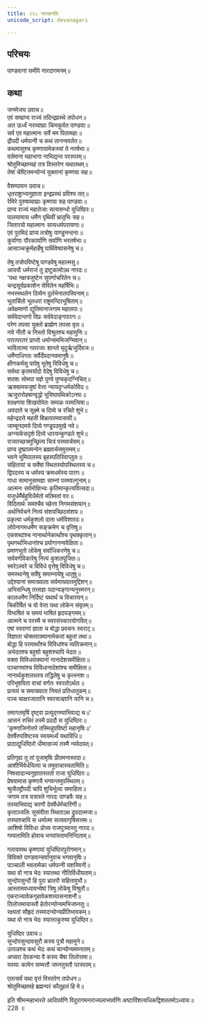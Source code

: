 ```yaml
---
title: २२८ नारदागतिः
unicode_script: devanagari

---
```

## परिचयः

पाण्डवानां समीपे नारदागमनम्॥  

## कथा

जनमेजय उवाच॥  
एवं सम्प्राप्य राज्यं तदिन्द्रप्रस्थे तपोधन॥  
अत ऊर्ध्वं नरव्याघ्राः किमकुर्वत पाण्डवाः॥  
सर्व एव महात्मानः सर्वे मम पितामहाः॥  
द्रौपदी धर्मपत्नी च कथं तानन्ववर्तत॥  
कथमासुश्च कृष्णायामेकस्यां ते नरर्षभाः॥  
वर्तमाना महाभागा नाभिद्यन्त परस्परम्॥  
श्रोतुमिच्छाम्यहं तत्र विस्तरेण यथातथम्॥  
तेषां चेष्टितमन्योन्यं युक्तानां कृष्णया सह॥  

वैशम्पायन उवाच॥  
धृतराष्ट्राभ्यनुज्ञाता इन्द्रप्रस्थं प्रविश्य तत्॥  
रेमिरे पुरुषव्याघ्राः कृष्णया सह पाण्डवाः॥  
प्राप्य राज्यं महातेजाः सत्यसन्धो युधिष्ठिरः॥  
पालयामास धर्मेण पृथिवीं भ्रातृभिः सह॥  
जितारयो महात्मानः सत्यधर्मपरायणाः॥  
एवं पुरमिदं प्राप्य तत्रोषुः पाण्डुनन्दनाः॥  
कुर्वाणाः पौरकार्याणि सर्वाणि भरतर्षभाः॥  
आसाञ्चक्रुर्महार्हेषु पार्थिवेष्वासनेषु च॥  

तेषु तत्रोपविष्टेषु पाण्डवेषु महात्मसु॥  
आययौ धर्मराजं तु द्रष्टुकामोऽथ नारदः॥  
'पथा नक्षत्रजुष्टेन सुपर्णाचरितेन च॥  
चन्द्रसूर्यप्रकाशेन सेवितेन महर्षिभिः॥  
नभस्स्थलेन दिव्येन दुर्लभेनातपस्विनाम्॥  
भूतार्चितो भूतधरां राष्ट्रमन्दिरभूषिताम्॥  
अवेक्षमाणो द्युतिमानाजगाम महातपाः॥  
सर्ववेदान्तगो विप्रः सर्ववेदाङ्गपारगः॥  
परेण तपसा युक्तो ब्राह्मेण तपसा वृतः॥  
नये नीतौ च निस्तो विश्रुतश्च महामुनिः॥  
परात्परतरं प्राप्तो धर्मान्समभिजग्मिवान्॥  
भावितात्मा गतरजाः शान्तो मृदुर्ऋजुर्दिवजः॥  
धर्मेणाधिगतः सर्वैर्देवदानवमानुषैः॥  
क्षीणकर्मसु पापेषु भूतेषु विविधेषु च॥  
सर्वथा कृतमर्यादो वेदेषु विविधेषु च॥  
शतशः सोमपा यज्ञे पुण्ये पुण्यकृदग्निचित्॥  
ऋक्सामयजुषां वेत्ता न्यायदृग्धर्मकोविदः॥  
ऋजुरारोहबान्वृद्धो भूयिष्ठपथिकोऽनघः॥  
श्लक्ष्णया शिखयोपेतः सम्पन्नः परमत्विषा॥  
अवदाते च सूक्ष्मे च दिव्ये च रचिते शुभे॥  
महेन्द्रदत्ते महती बिभ्रत्परमवाससी॥  
जाम्बूनदमये दिव्ये गण्डूपदमुखे नवे॥  
अग्न्यर्कसदृशे दिव्ये धारयन्कुण्डले शुभे॥  
राजतच्छत्रमुच्छ्रित्य चित्रं परमवर्चसम्॥  
प्राप्य दुष्प्रापमन्येन ब्रह्मवर्चसमुत्तमम्॥  
भवने भूमिपालस्य बृहस्पतिरिवाप्लुतः॥  
संहितायां च सर्वेषां स्थितस्योपस्थितस्य च॥  
द्विपदस्य च धर्मस्य क्रमधर्मस्य पारगः॥  
गाधा सामानुसामज्ञः साम्नां परमवल्गुनाम्॥  
आत्मनः सर्वमोक्षिभ्यः कृतिमान्कृत्यवित्सदा॥  
यजुर्धर्मैर्बहुविधैर्मतो मतिमतां वरः॥  
विदितार्थः समश्चैव च्छेत्ता निगमसंशयान्॥  
अर्थनिर्वचने नित्यं संशयच्छिदसंशयः॥  
प्रकृत्या धर्मकुशलो दाता धर्मविशारदः॥  
लोपेनागमधर्मेण सङ्क्रमेण च वृत्तिषु॥  
एकशब्दांश्च नानार्थानेकार्थांश्च पृथक्कृतान्॥  
पृथगर्थाभिधानांश्च प्रयोगानन्ववेक्षिता॥  
प्रमाणभूतो लोकेषु सर्वाधिकरणेषु च॥  
सर्ववर्णविकारेषु नित्यं कुशलपूजितः॥  
स्वरेऽस्वरे च विविधे वृत्तेषु विविधेषु च॥  
समस्थानेषु सर्वेषु समाम्नायेषु धातुषु॥  
उद्देश्यानां समाख्याता सर्वमाख्यातमुद्दिशन्॥  
अभिसन्धिषु तत्त्वज्ञः पदान्यङ्गान्यनुस्मरन्॥  
कालधर्मेण निर्दिष्टं यथार्थं च विचारयन्॥  
चिकीर्षितं च यो वेत्ता यथा लोकेन संवृतम्॥  
विभाषितं च समयं भाषितं हृदयङ्गमम्॥  
आत्मने च परस्मै च स्वरसंस्कारयोगवित्॥  
एषां स्वराणां ज्ञाता च बोद्धा प्रवचनः स्वराट्॥  
विज्ञाता चोक्तवाक्यानामेकतां बहुतां तथा॥  
बोद्धा हि परमार्थांश्च विविधांश्च व्यतिक्रमान्॥  
अभेदतश्च बहुशो बहुशश्चापि भेदतः॥  
वक्ता विविधवाक्यानां नानादेशसमीक्षिता॥  
पञ्चागमांश्च विविधानादेशांश्च समीक्षिता॥  
नानार्थकुशलस्तत्र तद्धितेषु च कृत्स्नशः॥  
परिभूषयिता वाचां वर्णतः स्वरतोऽर्थतः॥  
प्रत्ययं च समाख्याता नियतं प्रतिधातुकम्॥  
पञ्च चाक्षरजातानि स्वरसञ्ज्ञानि यानि च॥  

तमागतमृषिं दृष्ट्वा प्रत्युद्गम्याभिवाद्य च॥'  
आसनं रुचिरं तस्मै प्रददौ स युधिष्ठिरः॥  
'कृष्णाजिनोत्तरे तस्मिन्नुपविष्टो महानृषिः॥'  
देवर्षेरुपविष्टस्य स्वयमर्ध्यं यथाविधि॥  
प्रादाद्युधिष्ठिरो धीमान्राज्यं तस्मै न्यवेदयत्॥  

प्रतिगृह्य तु तां पूजामृषिः प्रीतमनास्तदा॥  
आशीर्भिर्वर्धयित्वा च तमुवाचास्यतामिति॥  
निषसादाभ्यनुज्ञातस्ततो राजा युधिष्ठिरः॥  
प्रेषयामास कृष्णायै भगवन्तमुपस्थितम्॥  
श्रुत्वैतद्द्रौपदी चापि शुचिर्भूत्वा समाहिता॥  
जगाम तत्र यत्रास्ते नारदः पाण्डवैः सह॥  
तस्याभिवाद्य चरणौ देवर्षेर्धर्मचारिणी॥  
कृताञ्जलिः सुसंवीता स्थिताऽथ द्रुपदात्मजा॥  
तस्याश्चापि स धर्मात्मा सत्यवागृषिसत्तमः॥  
आशिषो विविधाः प्रोच्य राजपुत्र्यास्तु नारदः॥  
गम्यतामिति होवाच भगवांस्तामनिन्दिताम्॥  

गतायामथ कृष्णायां युधिष्ठिरपुरोगमान्॥  
विविक्ते पाण्डवान्सर्वानुवाच भगवानृषिः॥  
पाञ्चाली भवतामेका धर्मपत्नी यशस्विनी॥  
यथा वो नात्र भेदः स्यात्तथा नीतिर्विधीयताम्॥  
सुन्दोपसुन्दौ हि पुरा भ्रातरौ सहितावुभौ॥  
आस्तामवध्यावन्येषां त्रिषु लोकेषु विश्रुतौ॥  
एकराज्यावेकगृहावेकशय्यासनाशनौ॥  
तिलोत्तमायास्तौ हेतोरन्योन्यमभिजघ्नतुः॥  
रक्ष्यतां सौहृदं तस्मादन्योन्यप्रीतिभावकम्॥  
यथा वो नात्र भेदः स्यात्तत्कुरुष्व युधिष्ठिर॥  

युधिष्ठिर उवाच॥  
सुन्दोपसुन्दावसुरौ कस्य पुत्रौ महामुने॥  
उत्पन्नश्च कथं भेदः कथं चान्योन्यमघ्नताम्॥  
अप्सरा देवकन्या वै कस्य चैषा तिलोत्तमा॥  
यस्याः कामेन सम्मत्तौ जघ्नतुस्तौ परस्परम्॥  

एतत्सर्वं यथा वृत्तं विस्तरेण तपोधन॥  
श्रोतुमिच्छामहे ब्रह्मन्परं कौतूहलं हि मे॥  

इति श्रीमन्महाभारते आदिपर्वणि विदुरागमनराज्यलाभपर्वणि अष्टाविंशत्यधिकद्विशततमोऽध्यायः॥  
228 ॥  